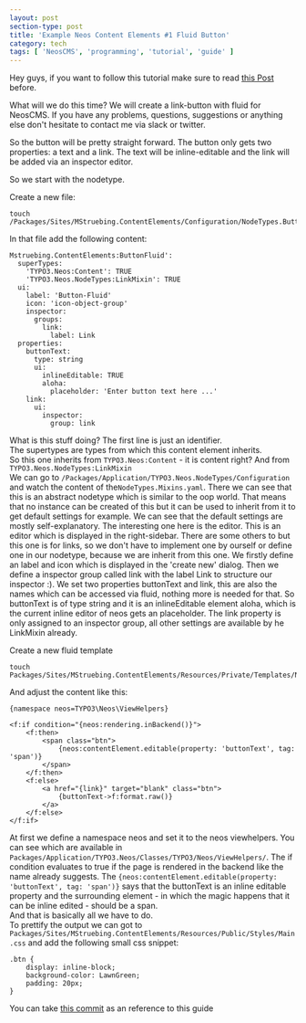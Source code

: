 ```yaml
---
layout: post
section-type: post
title: 'Example Neos Content Elements #1 Fluid Button'
category: tech
tags: [ 'NeosCMS', 'programming', 'tutorial', 'guide' ]
---
```


Hey guys, if you want to follow this tutorial make sure to read [this Post]({{site.url}}/tech/2016/12/01/neos-conent-elements.html) before.

What will we do this time? We will create a link-button with fluid for NeosCMS.
If you have any problems, questions, suggestions or anything else don't hesitate to contact me via slack or twitter.

So the button will be pretty straight forward. The button only gets two properties: a text and a link.
The text will be inline-editable and the link will be added via an inspector editor.

So we start with the nodetype.

Create a new file:

```
touch /Packages/Sites/MStruebing.ContentElements/Configuration/NodeTypes.Button.yaml
```

In that file add the following content:

```
Mstruebing.ContentElements:ButtonFluid':
  superTypes:
    'TYPO3.Neos:Content': TRUE
    'TYPO3.Neos.NodeTypes:LinkMixin': TRUE
  ui:
    label: 'Button-Fluid'
    icon: 'icon-object-group'
    inspector:
      groups:
        link:
          label: Link
  properties:
    buttonText:
      type: string
      ui:
        inlineEditable: TRUE
        aloha:
          placeholder: 'Enter button text here ...'
    link:
      ui:
        inspector:
          group: link

```

What is this stuff doing?
The first line is just an identifier.  
The supertypes are types from which this content element inherits.  
So this one inherits from `TYPO3.Neos:Content` - it is content right? And from `TYPO3.Neos.NodeTypes:LinkMixin`  
We can go to `/Packages/Application/TYPO3.Neos.NodeTypes/Configuration` and watch the content of the`NodeTypes.Mixins.yaml`.
There we can see that this is an abstract nodetype which is similar to the oop world. That means that no instance can be created of this but it can be used to inherit from it to get default settings for example. We can see that the default settings are mostly self-explanatory. The interesting one here is the editor. This is an editor which is displayed in the right-sidebar. There are some others to but this one is for links, so we don't have to implement one by ourself or define one in our nodetype, because we are inherit from this one. We firstly define an label and icon which is displayed in the 'create new' dialog. Then we define a inspector group called link with the label Link to structure our inspector :). We set two properties buttonText and link, this are also the names which can be accessed via fluid, nothing more is needed for that. So buttonText is of type string and it is an inlineEditable element aloha, which is the current inline editor of neos gets an placeholder.
The link property is only assigned to an inspector group, all other settings are available by he LinkMixin already.

Create a new fluid template

```
touch Packages/Sites/MStruebing.ContentElements/Resources/Private/Templates/NodeTypes/ButtonFluid.html
```

And adjust the content like this:

```
{namespace neos=TYPO3\Neos\ViewHelpers}

<f:if condition="{neos:rendering.inBackend()}">
    <f:then>
        <span class="btn">
            {neos:contentElement.editable(property: 'buttonText', tag: 'span')}
        </span>
    </f:then>
    <f:else>
        <a href="{link}" target="blank" class="btn">
            {buttonText->f:format.raw()}
        </a>
    </f:else>
</f:if>
```

At first we define a namespace neos and set it to the neos viewhelpers. You can see which are available in `Packages/Application/TYPO3.Neos/Classes/TYPO3/Neos/ViewHelpers/`.
The if condition evaluates to true if the page is rendered in the backend like the name already suggests.
The `{neos:contentElement.editable(property: 'buttonText', tag: 'span')}` says that the buttonText is an inline editable property and the surrounding element - in which the magic happens that it can be inline edited - should be a span.  
And that is basically all we have to do.   
To prettify the output we can got to `Packages/Sites/MStruebing.ContentElements/Resources/Public/Styles/Main.css` and add the following small css snippet:

```
.btn {
    display: inline-block;
    background-color: LawnGreen;
    padding: 20px;
}
```

You can take [this commit](https://github.com/mstruebing/neos-content-elements/commit/872822dcda0086ffbdbfd7226b816298eeed8c3f) as an reference to this guide
